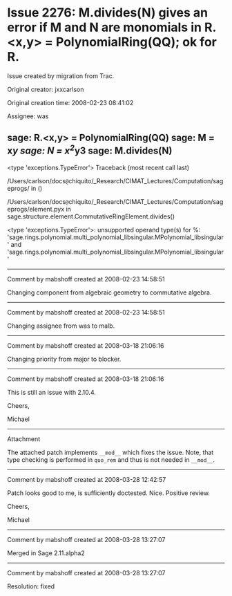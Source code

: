 # Issue 2276: M.divides(N) gives an error if M and N are monomials in R.<x,y> = PolynomialRing(QQ); ok for R.<x>

Issue created by migration from Trac.

Original creator: jxxcarlson

Original creation time: 2008-02-23 08:41:02

Assignee: was

sage: R.<x,y> = PolynomialRing(QQ)
sage: M = x*y
sage: N = x<sup>2*y</sup>3
sage: M.divides(N)
---------------------------------------------------------------------------
<type 'exceptions.TypeError'>             Traceback (most recent call last)

/Users/carlson/docs`@`chiquito/_Research/CIMAT_Lectures/Computation/sageprogs/<ipython console> in <module>()

/Users/carlson/docs`@`chiquito/_Research/CIMAT_Lectures/Computation/sageprogs/element.pyx in sage.structure.element.CommutativeRingElement.divides()

<type 'exceptions.TypeError'>: unsupported operand type(s) for %: 'sage.rings.polynomial.multi_polynomial_libsingular.MPolynomial_libsingular' and 'sage.rings.polynomial.multi_polynomial_libsingular.MPolynomial_libsingular'


---

Comment by mabshoff created at 2008-02-23 14:58:51

Changing component from algebraic geometry to commutative algebra.


---

Comment by mabshoff created at 2008-02-23 14:58:51

Changing assignee from was to malb.


---

Comment by mabshoff created at 2008-03-18 21:06:16

Changing priority from major to blocker.


---

Comment by mabshoff created at 2008-03-18 21:06:16

This is still an issue with 2.10.4. 

Cheers,

Michael


---

Attachment

The attached patch implements `__mod__` which fixes the issue. Note, that type checking is performed in `quo_rem` and thus is not needed in `__mod__`.


---

Comment by mabshoff created at 2008-03-28 12:42:57

Patch looks good to me, is sufficiently doctested. Nice. Positive review.

Cheers,

Michael


---

Comment by mabshoff created at 2008-03-28 13:27:07

Merged in Sage 2.11.alpha2


---

Comment by mabshoff created at 2008-03-28 13:27:07

Resolution: fixed
